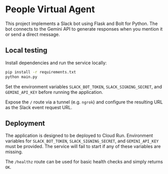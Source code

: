 # People Virtual Agent

This project implements a Slack bot using Flask and Bolt for Python. The bot connects to the Gemini API to generate responses when you mention it or send a direct message.

## Local testing

Install dependencies and run the service locally:

```bash
pip install -r requirements.txt
python main.py
```

Set the environment variables `SLACK_BOT_TOKEN`, `SLACK_SIGNING_SECRET`, and
`GEMINI_API_KEY` before running the application.

Expose the `/` route via a tunnel (e.g. `ngrok`) and configure the resulting URL as the Slack event request URL.

## Deployment

The application is designed to be deployed to Cloud Run. Environment variables
for `SLACK_BOT_TOKEN`, `SLACK_SIGNING_SECRET`, and `GEMINI_API_KEY` must be
provided. The service will fail to start if any of these variables are missing.

The `/healthz` route can be used for basic health checks and simply returns `OK`.
